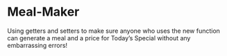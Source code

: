 # Meal-Maker
Using getters and setters to make sure anyone who uses the new function can generate a meal and a price for Today’s Special without any embarrassing errors!
